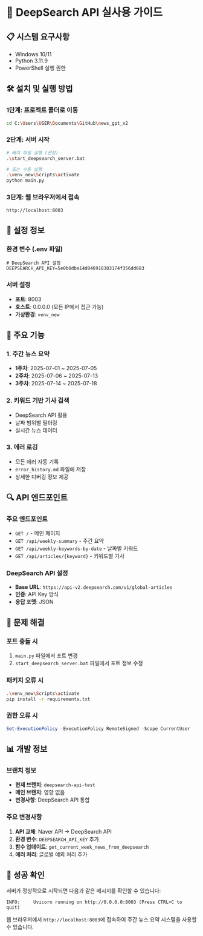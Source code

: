 # 🚀 DeepSearch API 실사용 가이드

## 📋 시스템 요구사항
- Windows 10/11
- Python 3.11.9
- PowerShell 실행 권한

## 🛠️ 설치 및 실행 방법

### 1단계: 프로젝트 폴더로 이동
```bash
cd C:\Users\USER\Documents\GitHub\news_gpt_v2
```

### 2단계: 서버 시작
```bash
# 배치 파일 실행 (권장)
.\start_deepsearch_server.bat

# 또는 수동 실행
.\venv_new\Scripts\activate
python main.py
```

### 3단계: 웹 브라우저에서 접속
```
http://localhost:8003
```

## 🔧 설정 정보

### 환경 변수 (.env 파일)
```env
# DeepSearch API 설정
DEEPSEARCH_API_KEY=5e0b0dba14d846918383174f356dd683
```

### 서버 설정
- **포트**: 8003
- **호스트**: 0.0.0.0 (모든 IP에서 접근 가능)
- **가상환경**: `venv_new`

## 🎯 주요 기능

### 1. 주간 뉴스 요약
- **1주차**: 2025-07-01 ~ 2025-07-05
- **2주차**: 2025-07-06 ~ 2025-07-13  
- **3주차**: 2025-07-14 ~ 2025-07-18

### 2. 키워드 기반 기사 검색
- DeepSearch API 활용
- 날짜 범위별 필터링
- 실시간 뉴스 데이터

### 3. 에러 로깅
- 모든 에러 자동 기록
- `error_history.md` 파일에 저장
- 상세한 디버깅 정보 제공

## 🔍 API 엔드포인트

### 주요 엔드포인트
- `GET /` - 메인 페이지
- `GET /api/weekly-summary` - 주간 요약
- `GET /api/weekly-keywords-by-date` - 날짜별 키워드
- `GET /api/articles/{keyword}` - 키워드별 기사

### DeepSearch API 설정
- **Base URL**: `https://api-v2.deepsearch.com/v1/global-articles`
- **인증**: API Key 방식
- **응답 포맷**: JSON

## 🚨 문제 해결

### 포트 충돌 시
1. `main.py` 파일에서 포트 변경
2. `start_deepsearch_server.bat` 파일에서 포트 정보 수정

### 패키지 오류 시
```bash
.\venv_new\Scripts\activate
pip install -r requirements.txt
```

### 권한 오류 시
```powershell
Set-ExecutionPolicy -ExecutionPolicy RemoteSigned -Scope CurrentUser
```

## 📊 개발 정보

### 브랜치 정보
- **현재 브랜치**: `deepsearch-api-test`
- **메인 브랜치**: 영향 없음
- **변경사항**: DeepSearch API 통합

### 주요 변경사항
1. **API 교체**: Naver API → DeepSearch API
2. **환경 변수**: `DEEPSEARCH_API_KEY` 추가
3. **함수 업데이트**: `get_current_week_news_from_deepsearch`
4. **에러 처리**: 글로벌 예외 처리 추가

## 🎉 성공 확인

서버가 정상적으로 시작되면 다음과 같은 메시지를 확인할 수 있습니다:
```
INFO:     Uvicorn running on http://0.0.0.0:8003 (Press CTRL+C to quit)
```

웹 브라우저에서 `http://localhost:8003`에 접속하여 주간 뉴스 요약 시스템을 사용할 수 있습니다.
